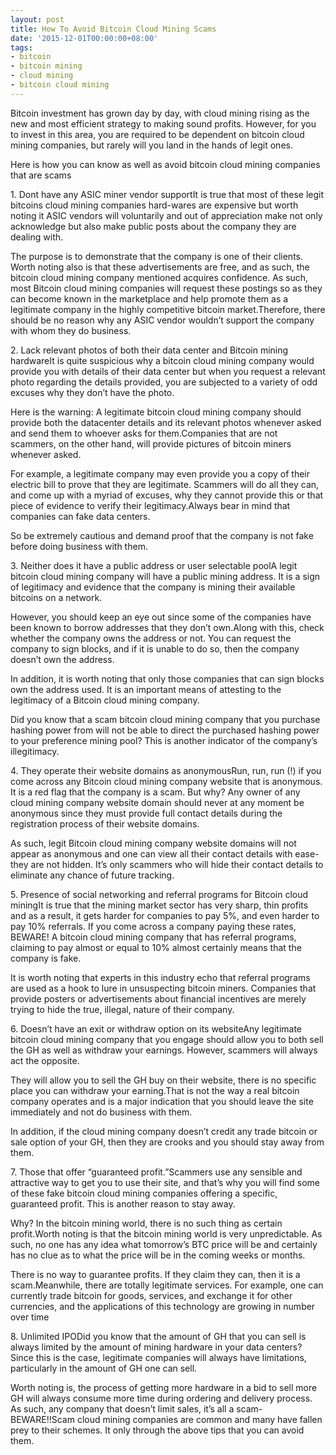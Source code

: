 ```yaml
---
layout: post
title: How To Avoid Bitcoin Cloud Mining Scams
date: '2015-12-01T00:00:00+08:00'
tags:
- bitcoin
- bitcoin mining
- cloud mining
- bitcoin cloud mining
---
```


<p>Bitcoin investment has grown day by day, with cloud mining rising as the new and most efficient strategy to making sound profits. However, for you to invest in this area, you are required to be dependent on bitcoin cloud mining companies, but rarely will you land in the hands of legit ones. <p>

<p>Here is how you can know as well as avoid bitcoin cloud mining companies that are scams<p>

<p>1. Dont have any ASIC miner vendor supportIt is true that most of these legit bitcoins cloud mining companies hard-wares are expensive but worth noting it ASIC vendors will voluntarily and out of appreciation make not only acknowledge but also make public posts about the company they are dealing with. <p>

<p>The purpose is to demonstrate that the company is one of their clients. Worth noting also is that these advertisements are free, and as such, the bitcoin cloud mining company mentioned acquires confidence. As such, most Bitcoin cloud mining companies will request these postings so as they can become known in the marketplace and help promote them as a legitimate company in the highly competitive bitcoin market.Therefore, there should be no reason why any ASIC vendor wouldn’t support the company with whom they do business.<p>

<p>2. Lack relevant photos of both their data center and Bitcoin mining hardwareIt is quite suspicious why a bitcoin cloud mining company would provide you with details of their data center but when you request a relevant photo regarding the details provided, you are subjected to a variety of odd excuses why they don’t have the photo.<p>

<p>Here is the warning: A legitimate bitcoin cloud mining company should provide both the datacenter details and its relevant photos whenever asked and send them to whoever asks for them.Companies that are not scammers, on the other hand, will provide pictures of bitcoin miners whenever asked.<p>

<p>For example, a legitimate company may even provide you a copy of their electric bill to prove that they are legitimate. Scammers will do all they can, and come up with a myriad of excuses, why they cannot provide this or that piece of evidence to verify their legitimacy.Always bear in mind that companies can fake data centers. <p>

<p>So be extremely cautious and demand proof that the company is not fake before doing business with them.<p>

<p>3. Neither does it have a public address or user selectable poolA legit bitcoin cloud mining company will have a public mining address. It is a sign of legitimacy and evidence that the company is mining their available bitcoins on a network. <p>

<p>However, you should keep an eye out since some of the companies have been known to borrow addresses that they don’t own.Along with this, check whether the company owns the address or not. You can request the company to sign blocks, and if it is unable to do so, then the company doesn’t own the address.<p>

<p>In addition, it is worth noting that only those companies that can sign blocks own the address used. It is an important means of attesting to the legitimacy of a Bitcoin cloud mining company.<p>

<p>Did you know that a scam bitcoin cloud mining company that you purchase hashing power from will not be able to direct the purchased hashing power to your preference mining pool? This is another indicator of the company’s illegitimacy.<p>

<p>4. They operate their website domains as anonymousRun, run, run (!) if you come across any Bitcoin cloud mining company website that is anonymous. It is a red flag that the company is a scam. But why? Any owner of any cloud mining company website domain should never at any moment be anonymous since they must provide full contact details during the registration process of their website domains.<p>

<p>As such, legit Bitcoin cloud mining company website domains will not appear as anonymous and one can view all their contact details with ease- they are not hidden. It’s only scammers who will hide their contact details to eliminate any chance of future tracking.<p>

<p>5. Presence of social networking and referral programs for Bitcoin cloud miningIt is true that the mining market sector has very sharp, thin profits and as a result, it gets harder for companies to pay 5%, and even harder to pay 10% referrals. If you come across a company paying these rates, BEWARE! A bitcoin cloud mining company that has referral programs, claiming to pay almost or equal to 10% almost certainly means that the company is fake.<p>

<p>It is worth noting that experts in this industry echo that referral programs are used as a hook to lure in unsuspecting bitcoin miners. Companies that provide posters or advertisements about financial incentives are merely trying to hide the true, illegal, nature of their company.<p>

<p>6. Doesn’t have an exit or withdraw option on its websiteAny legitimate bitcoin cloud mining company that you engage should allow you to both sell the GH as well as withdraw your earnings. However, scammers will always act the opposite. <p>

<p>They will allow you to sell the GH buy on their website, there is no specific place you can withdraw your earning.That is not the way a real bitcoin company operates and is a major indication that you should leave the site immediately and not do business with them.<p>

<p>In addition, if the cloud mining company doesn’t credit any trade bitcoin or sale option of your GH, then they are crooks and you should stay away from them.<p>

<p>7. Those that offer “guaranteed profit.”Scammers use any sensible and attractive way to get you to use their site, and that’s why you will find some of these fake bitcoin cloud mining companies offering a specific, guaranteed profit. This is another reason to stay away. <p>

<p>Why? In the bitcoin mining world, there is no such thing as certain profit.Worth noting is that the bitcoin mining world is very unpredictable. As such, no one has any idea what tomorrow’s BTC price will be and certainly has no clue as to what the price will be in the coming weeks or months. <p>

<p>There is no way to guarantee profits. If they claim they can, then it is a scam.Meanwhile, there are totally legitimate services. For example, one can currently trade bitcoin for goods, services, and exchange it for other currencies, and the applications of this technology are growing in number over time<p>

<p>8. Unlimited IPODid you know that the amount of GH that you can sell is always limited by the amount of mining hardware in your data centers? Since this is the case, legitimate companies will always have limitations, particularly in the amount of GH one can sell. <p>

<p>Worth noting is, the process of getting more hardware in a bid to sell more GH will always consume more time during ordering and delivery process. As such, any company that doesn’t limit sales, it’s all a scam- BEWARE!!Scam cloud mining companies are common and many have fallen prey to their schemes. It only through the above tips that you can avoid them.<p>
